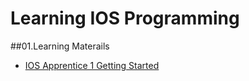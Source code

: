 # Learning IOS Programming

##01.Learning Materails

- [IOS Apprentice 1 Getting Started](http://www.raywenderlich.com/store/the-ios-apprentice-1-getting-started)
